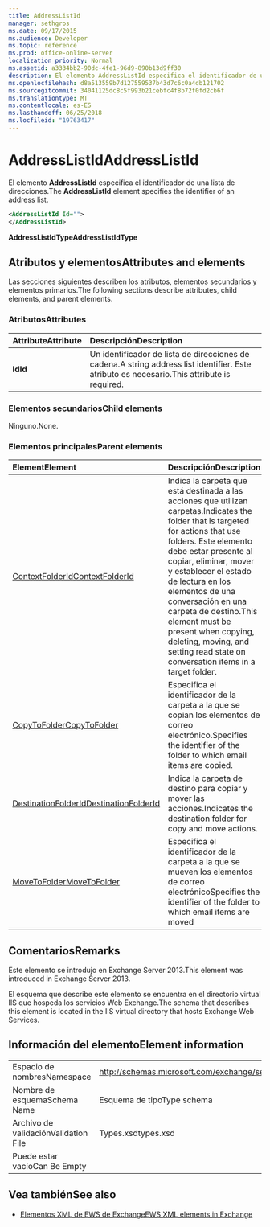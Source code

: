 ```yaml
---
title: AddressListId
manager: sethgros
ms.date: 09/17/2015
ms.audience: Developer
ms.topic: reference
ms.prod: office-online-server
localization_priority: Normal
ms.assetid: a3334bb2-90dc-4fe1-96d9-890b13d9ff30
description: El elemento AddressListId especifica el identificador de una lista de direcciones.
ms.openlocfilehash: d8a513559b7d127559537b43d7c6c0a4db121702
ms.sourcegitcommit: 34041125dc8c5f993b21cebfc4f8b72f0fd2cb6f
ms.translationtype: MT
ms.contentlocale: es-ES
ms.lasthandoff: 06/25/2018
ms.locfileid: "19763417"
---
```

# <a name="addresslistid"></a><span data-ttu-id="b0bfc-103">AddressListId</span><span class="sxs-lookup"><span data-stu-id="b0bfc-103">AddressListId</span></span>

<span data-ttu-id="b0bfc-104">El elemento **AddressListId** especifica el identificador de una lista de direcciones.</span><span class="sxs-lookup"><span data-stu-id="b0bfc-104">The **AddressListId** element specifies the identifier of an address list.</span></span> 
  
```XML
<AddressListId Id="">
</AddressListId>
```

 <span data-ttu-id="b0bfc-105">**AddressListIdType**</span><span class="sxs-lookup"><span data-stu-id="b0bfc-105">**AddressListIdType**</span></span>
## <a name="attributes-and-elements"></a><span data-ttu-id="b0bfc-106">Atributos y elementos</span><span class="sxs-lookup"><span data-stu-id="b0bfc-106">Attributes and elements</span></span>

<span data-ttu-id="b0bfc-107">Las secciones siguientes describen los atributos, elementos secundarios y elementos primarios.</span><span class="sxs-lookup"><span data-stu-id="b0bfc-107">The following sections describe attributes, child elements, and parent elements.</span></span>
  
### <a name="attributes"></a><span data-ttu-id="b0bfc-108">Atributos</span><span class="sxs-lookup"><span data-stu-id="b0bfc-108">Attributes</span></span>

|<span data-ttu-id="b0bfc-109">**Attribute**</span><span class="sxs-lookup"><span data-stu-id="b0bfc-109">**Attribute**</span></span>|<span data-ttu-id="b0bfc-110">**Descripción**</span><span class="sxs-lookup"><span data-stu-id="b0bfc-110">**Description**</span></span>|
|:-----|:-----|
|<span data-ttu-id="b0bfc-111">**Id**</span><span class="sxs-lookup"><span data-stu-id="b0bfc-111">**Id**</span></span> <br/> |<span data-ttu-id="b0bfc-112">Un identificador de lista de direcciones de cadena.</span><span class="sxs-lookup"><span data-stu-id="b0bfc-112">A string address list identifier.</span></span> <span data-ttu-id="b0bfc-113">Este atributo es necesario.</span><span class="sxs-lookup"><span data-stu-id="b0bfc-113">This attribute is required.</span></span>  <br/> |
   
### <a name="child-elements"></a><span data-ttu-id="b0bfc-114">Elementos secundarios</span><span class="sxs-lookup"><span data-stu-id="b0bfc-114">Child elements</span></span>

<span data-ttu-id="b0bfc-115">Ninguno.</span><span class="sxs-lookup"><span data-stu-id="b0bfc-115">None.</span></span>
  
### <a name="parent-elements"></a><span data-ttu-id="b0bfc-116">Elementos principales</span><span class="sxs-lookup"><span data-stu-id="b0bfc-116">Parent elements</span></span>

|<span data-ttu-id="b0bfc-117">**Element**</span><span class="sxs-lookup"><span data-stu-id="b0bfc-117">**Element**</span></span>|<span data-ttu-id="b0bfc-118">**Descripción**</span><span class="sxs-lookup"><span data-stu-id="b0bfc-118">**Description**</span></span>|
|:-----|:-----|
|[<span data-ttu-id="b0bfc-119">ContextFolderId</span><span class="sxs-lookup"><span data-stu-id="b0bfc-119">ContextFolderId</span></span>](contextfolderid.md) <br/> |<span data-ttu-id="b0bfc-120">Indica la carpeta que está destinada a las acciones que utilizan carpetas.</span><span class="sxs-lookup"><span data-stu-id="b0bfc-120">Indicates the folder that is targeted for actions that use folders.</span></span> <span data-ttu-id="b0bfc-121">Este elemento debe estar presente al copiar, eliminar, mover y establecer el estado de lectura en los elementos de una conversación en una carpeta de destino.</span><span class="sxs-lookup"><span data-stu-id="b0bfc-121">This element must be present when copying, deleting, moving, and setting read state on conversation items in a target folder.</span></span>  <br/> |
|[<span data-ttu-id="b0bfc-122">CopyToFolder</span><span class="sxs-lookup"><span data-stu-id="b0bfc-122">CopyToFolder</span></span>](copytofolder.md) <br/> |<span data-ttu-id="b0bfc-123">Especifica el identificador de la carpeta a la que se copian los elementos de correo electrónico.</span><span class="sxs-lookup"><span data-stu-id="b0bfc-123">Specifies the identifier of the folder to which email items are copied.</span></span>  <br/> |
|[<span data-ttu-id="b0bfc-124">DestinationFolderId</span><span class="sxs-lookup"><span data-stu-id="b0bfc-124">DestinationFolderId</span></span>](destinationfolderid.md) <br/> |<span data-ttu-id="b0bfc-125">Indica la carpeta de destino para copiar y mover las acciones.</span><span class="sxs-lookup"><span data-stu-id="b0bfc-125">Indicates the destination folder for copy and move actions.</span></span>  <br/> |
|[<span data-ttu-id="b0bfc-126">MoveToFolder</span><span class="sxs-lookup"><span data-stu-id="b0bfc-126">MoveToFolder</span></span>](movetofolder.md) <br/> |<span data-ttu-id="b0bfc-127">Especifica el identificador de la carpeta a la que se mueven los elementos de correo electrónico</span><span class="sxs-lookup"><span data-stu-id="b0bfc-127">Specifies the identifier of the folder to which email items are moved</span></span>  <br/> |
   
## <a name="remarks"></a><span data-ttu-id="b0bfc-128">Comentarios</span><span class="sxs-lookup"><span data-stu-id="b0bfc-128">Remarks</span></span>

<span data-ttu-id="b0bfc-129">Este elemento se introdujo en Exchange Server 2013.</span><span class="sxs-lookup"><span data-stu-id="b0bfc-129">This element was introduced in Exchange Server 2013.</span></span>
  
<span data-ttu-id="b0bfc-130">El esquema que describe este elemento se encuentra en el directorio virtual IIS que hospeda los servicios Web Exchange.</span><span class="sxs-lookup"><span data-stu-id="b0bfc-130">The schema that describes this element is located in the IIS virtual directory that hosts Exchange Web Services.</span></span>
  
## <a name="element-information"></a><span data-ttu-id="b0bfc-131">Información del elemento</span><span class="sxs-lookup"><span data-stu-id="b0bfc-131">Element information</span></span>

|||
|:-----|:-----|
|<span data-ttu-id="b0bfc-132">Espacio de nombres</span><span class="sxs-lookup"><span data-stu-id="b0bfc-132">Namespace</span></span>  <br/> |http://schemas.microsoft.com/exchange/services/2006/types  <br/> |
|<span data-ttu-id="b0bfc-133">Nombre de esquema</span><span class="sxs-lookup"><span data-stu-id="b0bfc-133">Schema Name</span></span>  <br/> |<span data-ttu-id="b0bfc-134">Esquema de tipo</span><span class="sxs-lookup"><span data-stu-id="b0bfc-134">Type schema</span></span>  <br/> |
|<span data-ttu-id="b0bfc-135">Archivo de validación</span><span class="sxs-lookup"><span data-stu-id="b0bfc-135">Validation File</span></span>  <br/> |<span data-ttu-id="b0bfc-136">Types.xsd</span><span class="sxs-lookup"><span data-stu-id="b0bfc-136">types.xsd</span></span>  <br/> |
|<span data-ttu-id="b0bfc-137">Puede estar vacío</span><span class="sxs-lookup"><span data-stu-id="b0bfc-137">Can Be Empty</span></span>  <br/> ||
   
## <a name="see-also"></a><span data-ttu-id="b0bfc-138">Vea también</span><span class="sxs-lookup"><span data-stu-id="b0bfc-138">See also</span></span>

- [<span data-ttu-id="b0bfc-139">Elementos XML de EWS de Exchange</span><span class="sxs-lookup"><span data-stu-id="b0bfc-139">EWS XML elements in Exchange</span></span>](ews-xml-elements-in-exchange.md)

